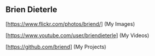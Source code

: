 ## Brien Dieterle

[https://www.flickr.com/photos/briend/] (My Images)

[https://www.youtube.com/user/briendieterle] (My Videos)

[https://github.com/briend] (My Projects)
